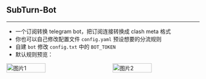 ## SubTurn-Bot
---
- 一个订阅转换 telegram bot，把订阅连接转换成 clash meta 格式
- 你也可以自己修改配置文件 `config.yaml` 预设想要的分流规则
- 自建 `bot` 修改 `config.txt` 中的 `BOT_TOKEN`
- 默认规则预览：

<div style="display: flex; justify-content: space-between;">
  <img src="https://bed.ssmao.eu.org/file/1733044171403_clash-verge_HfWDXWWf10.png" alt="图片1" style="width: 45%;"/>
  <img src="https://bed.ssmao.eu.org/file/1733044175814_clash-verge_o9mLT8YgWR.png" alt="图片2" style="width: 45%;"/>
</div>
